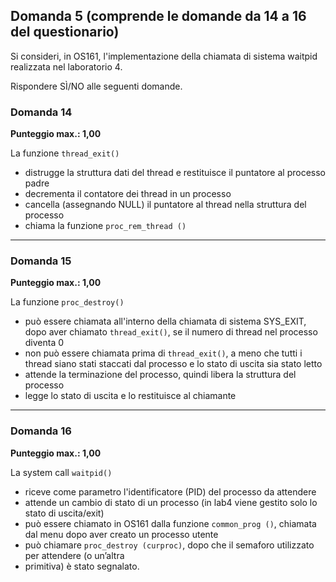 ## Domanda 5 (comprende le domande da 14 a 16 del questionario)

Si consideri, in OS161, l'implementazione della chiamata di sistema waitpid realizzata nel laboratorio 4.

Rispondere SÌ/NO alle seguenti domande.

### Domanda 14

**Punteggio max.: 1,00**

La funzione `thread_exit()`

* distrugge la struttura dati del thread e restituisce il puntatore al processo padre
* decrementa il contatore dei thread in un processo
* cancella (assegnando NULL) il puntatore al thread nella struttura del processo
* chiama la funzione `proc_rem_thread ()`

---

### Domanda 15

**Punteggio max.: 1,00**

La funzione `proc_destroy()`

* può essere chiamata all'interno della chiamata di sistema SYS_EXIT, dopo aver chiamato `thread_exit()`, se il numero di thread nel processo diventa 0
* non può essere chiamata prima di `thread_exit()`, a meno che tutti i thread siano stati staccati dal processo e lo stato di uscita sia stato letto
* attende la terminazione del processo, quindi libera la struttura del processo
* legge lo stato di uscita e lo restituisce al chiamante

---

### Domanda 16

**Punteggio max.: 1,00**

La system call `waitpid()`

* riceve come parametro l'identificatore (PID) del processo da attendere
* attende un cambio di stato di un processo (in lab4 viene gestito solo lo stato di uscita/exit)
* può essere chiamato in OS161 dalla funzione `common_prog ()`, chiamata dal menu dopo aver creato un processo utente
* può chiamare `proc_destroy (curproc)`, dopo che il semaforo utilizzato per attendere (o un’altra
* primitiva) è stato segnalato.

